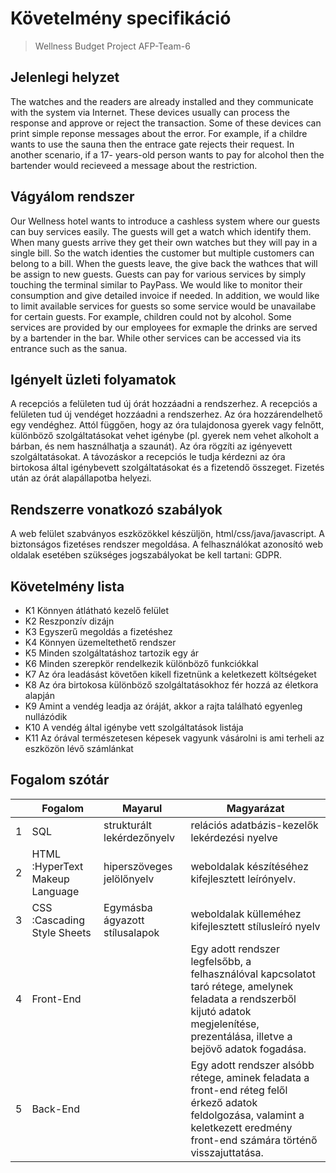 ﻿# Követelmény specifikáció
>Wellness Budget Project
>AFP-Team-6

## Jelenlegi helyzet

The watches and the readers are already installed and they communicate
with the system via Internet. These devices usually can process the response
and approve or reject the transaction. Some of these devices can print simple
reponse messages about the error. For example, if a childre wants to use the
sauna then the entrace gate rejects their request. In another scenario, if a 17-
years-old person wants to pay for alcohol then the bartender would recieveed a
message about the restriction.

## Vágyálom rendszer

Our Wellness hotel wants to introduce a cashless system where our guests can
buy services easily. The guests will get a watch which identify them. When many
guests arrive they get their own watches but they will pay in a single bill. So the
watch identies the customer but multiple customers can belong to a bill. When
the guests leave, the give back the wathces that will be assign to new guests.
Guests can pay for various services by simply touching the terminal similar to
PayPass. We would like to monitor their consumption and give detailed invoice
if needed. In addition, we would like to limit available services for guests so some
service would be unavailabe for certain guests. For example, children could not
by alcohol. Some services are provided by our employees for exmaple the drinks
are served by a bartender in the bar. While other services can be accessed via
its entrance such as the sanua.

## Igényelt üzleti folyamatok 

A recepciós a felületen tud új órát hozzáadni a rendszerhez.
A recepciós a felületen tud új vendéget hozzáadni a rendszerhez.
Az óra hozzárendelhető egy vendéghez.
Attól függően, hogy az óra tulajdonosa gyerek vagy felnőtt, különböző szolgáltatásokat vehet igénybe
(pl. gyerek nem vehet alkoholt a bárban, és nem használhatja a szaunát).
Az óra rögzíti az igényevett szolgáltatásokat.
A távozáskor a recepciós le tudja kérdezni az óra birtokosa által igénybevett szolgáltatásokat és a fizetendő összeget.
Fizetés után az órát alapállapotba helyezi.

## Rendszerre vonatkozó szabályok

A web felület szabványos eszközökkel készüljön, html/css/java/javascript.
A biztonságos fizetéses rendszer megoldása.
A felhasználókat azonosító web oldalak esetében szükséges jogszabályokat be kell tartani: GDPR.

## Követelmény lista 

- K1 Könnyen átlátható kezelő felület
- K2 Reszponzív dizájn
- K3 Egyszerű megoldás a fizetéshez
- K4 Könnyen üzemeltethető rendszer
- K5 Minden szolgáltatáshoz tartozik egy ár
- K6 Minden szerepkör rendelkezik különböző funkciókkal
- K7 Az óra leadásást követően kikell fizetnünk a keletkezett költségeket
- K8 Az óra birtokosa különböző szolgáltatásokhoz fér hozzá az életkora alapján
- K9 Amint a vendég leadja az óráját, akkor a rajta található egyenleg nullázódik
- K10 A vendég által igénybe vett szolgáltatások listája
- K11 Az órával természetesen képesek vagyunk vásárolni is ami terheli az eszközön lévő számlánkat

## Fogalom szótár
|                |Fogalom                  |Mayarul          | Magyarázat|
|----------------|-------------------------|-----------------|---------|
|        1       |SQL          |strukturált lekérdezőnyelv  |relációs adatbázis-kezelők lekérdezési nyelve    |
|        2       |HTML :HyperText Makeup Language|hiperszöveges jelölőnyelv  |weboldalak készítéséhez kifejlesztett leírónyelv.		|
|        3       |CSS :Cascading Style Sheets             |Egymásba ágyazott stílusalapok |weboldalak külleméhez kifejlesztett stílusleíró nyelv    |
|        4       |Front-End          | |Egy adott rendszer legfelsőbb, a felhasználóval kapcsolatot taró rétege, amelynek feladata a rendszerből kijutó adatok megjelenítése, prezentálása, illetve a bejövő adatok fogadása.    |
|        5       |Back-End            |    |Egy adott rendszer alsóbb rétege, aminek feladata a front-end réteg felől érkező adatok feldolgozása, valamint a keletkezett eredmény front-end számára történő visszajuttatása.		|
